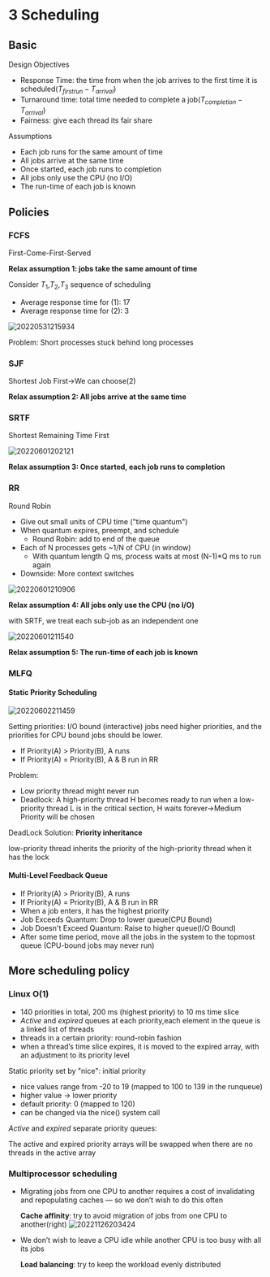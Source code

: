 # 3 Scheduling
## Basic

Design Objectives
- Response Time: the time from when the job
arrives to the first time it is scheduled($T_{firstrun}-T_{arrival}$)
- Turnaround time: total time needed to complete a
job($T_{completion}-T_{arrival}$)
- Fairness: give each thread its fair share

Assumptions

- Each job runs for the same amount of time
- All jobs arrive at the same time
- Once started, each job runs to completion
- All jobs only use the CPU (no I/O)
- The run-time of each job is known

## Policies
### FCFS

First-Come-First-Served

**Relax assumption 1: jobs take the same amount of time**

Consider $T_1$,$T_2$,$T_3$ sequence of scheduling

- Average response time for (1): 17
- Average response time for (2): 3

![20220531215934](https://raw.githubusercontent.com/zxc2012/image/main/20220531215934.png)

Problem: Short processes stuck behind long processes

### SJF

Shortest Job First->We can choose(2)

**Relax assumption 2: All jobs arrive at the same time**

### SRTF

Shortest Remaining Time First

![20220601202121](https://raw.githubusercontent.com/zxc2012/image/main/20220601202121.png)

**Relax assumption 3: Once started, each job runs to completion**

### RR

Round Robin

- Give out small units of CPU time ("time quantum")
- When quantum expires, preempt, and schedule
    - Round Robin: add to end of the queue
- Each of N processes gets ~1/N of CPU (in window)
    - With quantum length Q ms, process waits at most (N-1)*Q ms to run again
- Downside: More context switches

![20220601210906](https://raw.githubusercontent.com/zxc2012/image/main/20220601210906.png)

**Relax assumption 4: All jobs only use the CPU (no I/O)**

with SRTF, we treat each sub-job as an independent one

![20220601211540](https://raw.githubusercontent.com/zxc2012/image/main/20220601211540.png)

**Relax assumption 5: The run-time of each job is known**

### MLFQ

#### Static Priority Scheduling

![20220602211459](https://raw.githubusercontent.com/zxc2012/image/main/20220602211459.png)

Setting priorities: I/O bound (interactive) jobs need higher
priorities, and the priorities for CPU bound jobs should be lower.

- If Priority(A) > Priority(B), A runs
- If Priority(A) = Priority(B), A & B run in RR

Problem: 
- Low priority thread might never run
- Deadlock: A high-priority thread H becomes ready to run when a low-priority thread L is in the critical section, H waits forever->Medium Priority will be chosen

DeadLock Solution: **Priority inheritance**

low-priority thread inherits the priority of the high-priority thread when it has the lock

#### Multi-Level Feedback Queue

- If Priority(A) > Priority(B), A runs
- If Priority(A) = Priority(B), A & B run in RR
- When a job enters, it has the highest priority
- Job Exceeds Quantum: Drop to lower queue(CPU Bound)
- Job Doesn't Exceed Quantum: Raise to higher queue(I/O Bound)
- After some time period, move all the jobs in the system to the topmost queue (CPU-bound jobs may never run)

## More scheduling policy
### Linux O(1)

- 140 priorities in total, 200 ms (highest priority) to 10 ms time slice
- *Active* and *expired* queues at each priority,each element in the queue is a linked list of threads
- threads in a certain priority: round-robin fashion
- when a thread’s time slice expires, it is moved to the expired array, with an adjustment to its priority level

Static priority set by "nice": initial priority

- nice values range from -20 to 19 (mapped to 100 to 139 in the runqueue)
- higher value -> lower priority
- default priority: 0 (mapped to 120)
- can be changed via the nice() system call

*Active* and *expired* separate priority queues:

The active and expired priority arrays will be swapped when there are no threads in the active array

### Multiprocessor scheduling

- Migrating jobs from one CPU to another requires a cost of invalidating and repopulating caches — so we don’t wish to do this often
    
    **Cache affinity**: try to avoid migration of jobs from one CPU to another(right)
    ![20221126203424](https://raw.githubusercontent.com/zxc2012/image/main/20221126203424.png)

- We don’t wish to leave a CPU idle while another CPU is too busy with all its jobs
    
    **Load balancing**: try to keep the workload evenly distributed

